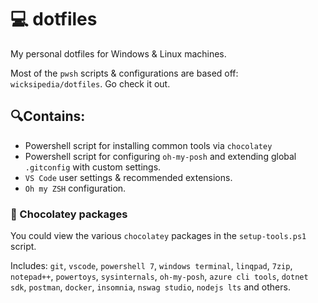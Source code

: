 # 💻 dotfiles

My personal dotfiles for Windows & Linux machines.

Most of the `pwsh` scripts & configurations are based off: `wicksipedia/dotfiles`. Go check it out.

## 🔍Contains:

- Powershell script for installing common tools via `chocolatey`
- Powershell script for configuring `oh-my-posh` and extending global `.gitconfig` with custom settings.
- `VS Code` user settings & recommended extensions.
- `Oh my ZSH` configuration.

### 🍫 Chocolatey packages

You could view the various `chocolatey` packages in the `setup-tools.ps1` script.

Includes: `git`, `vscode`, `powershell 7`, `windows terminal`, `linqpad`, `7zip`, `notepad++`, `powertoys`, `sysinternals`, `oh-my-posh`, `azure cli tools`, `dotnet sdk`, `postman`, `docker`, `insomnia`, `nswag studio`, `nodejs lts` and others.
